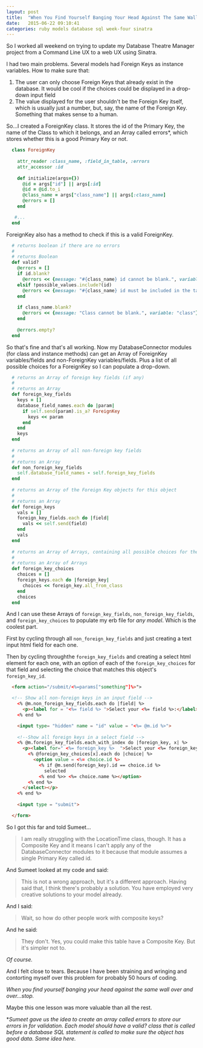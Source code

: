 ```yaml
---
layout: post
title:  "When You Find Yourself Banging Your Head Against The Same Wall...Stop"
date:   2015-06-22 09:10:41
categories: ruby models database sql week-four sinatra
---
```


So I worked all weekend on trying to update my Database Theatre Manager project from a Command Line UX to a web UX using Sinatra.

I had two main problems.  Several models had Foreign Keys as instance variables.  How to make sure that: 

  1. The user can only choose Foreign Keys that already exist in the database.  It would be cool if the choices could be displayed in a drop-down input field
  2. The value displayed for the user shouldn't be the Foreign Key itself, which is usually just a number, but, say, the name of the Foreign Key.  Something that makes sense to a human.

So...I created a ForeignKey class.  It stores the id of the Primary Key, the name of the Class to which it belongs, and an Array called errors*, which stores whether this is a good Primary Key or not.

```ruby
  class ForeignKey
  
    attr_reader :class_name, :field_in_table, :errors
    attr_accessor :id
  
    def initialize(args={})
      @id = args["id"] || args[:id]
      @id = @id.to_i
      @class_name = args["class_name"] || args[:class_name]
      @errors = []
    end

   #...
  end
```

ForeignKey also has a method to check if this is a valid ForeignKey.

```ruby
  # returns boolean if there are no errors
  #
  # returns Boolean
  def valid?
    @errors = []
    if id.blank?
      @errors << {message: "#{class_name} id cannot be blank.", variable: "id"}
    elsif !possible_values.include?(id)
      @errors << {message: "#{class_name} id must be included in the table.", variable: "id"}
    end
    
    if class_name.blank?
      @errors << {message: "Class cannot be blank.", variable: "class"}
    end
    
    @errors.empty?
  end
```

So that's fine and that's all working.  Now my DatabaseConnector modules (for class and instance methods) can get an Array of ForeignKey variables/fields and non-ForeignKey variables/fields.  Plus a list of all possible choices for a ForeignKey so I can populate a drop-down.

```ruby
  # returns an Array of foreign key fields (if any)
  #
  # returns an Array
  def foreign_key_fields
    keys = []
    database_field_names.each do |param|
      if self.send(param).is_a? ForeignKey
        keys << param
      end
    end
    keys
  end
  
  # returns an Array of all non-foreign key fields
  #
  # returns an Array
  def non_foreign_key_fields
    self.database_field_names - self.foreign_key_fields
  end
  
  # returns an Array of the Foreign Key objects for this object
  #
  # returns an Array
  def foreign_keys
    vals = []
    foreign_key_fields.each do |field|
      vals << self.send(field)
    end
    vals
  end
  
  # returns an Array of Arrays, containing all possible choices for the Foreign Keys
  #
  # returns an Array of Arrays
  def foreign_key_choices
    choices = []
    foreign_keys.each do |foreign_key|
      choices << foreign_key.all_from_class
    end
    choices
  end
```

And I can use these Arrays of `foreign_key_fields`, `non_foreign_key_fields`, and `foreign_key_choices` to populate my erb file for *any model*.  Which is the coolest part.

First by cycling through all `non_foreign_key_fields` and just creating a text input html field for each one.

Then by cycling throughthe `foreign_key_fields` and creating a select html element for each one, with an option of each of the `foreign_key_choices` for that field and selecting the choice that matches this object's `foreign_key_id`.

```html
  <form action="/submit/<%=params["something"]%>">

  <!-- Show all non-foreign keys in an input field -->
    <% @m.non_foreign_key_fields.each do |field| %>
      <p><label for = "<%= field %> ">Select your <%= field %>:</label><input type= "text" name = <%= field %> field placeholder= "Type in the <%= field %>" value = "<%= @m.send(field) %>" ></input></p>
    <% end %> 

    <input type= "hidden" name = "id" value = "<%= @m.id %>">
  
    <!--Show all foreign keys in a select field -->
    <% @m.foreign_key_fields.each_with_index do |foreign_key, x| %>
      <p><label for=" <%= foreign_key %>  ">Select your <%= foreign_key %>:</label><select name = <%= foreign_key %>>
        <% @foreign_key_choices[x].each do |choice| %>
          <option value = <%= choice.id %>
            <% if @m.send(foreign_key).id == choice.id %>
              selected
            <% end %>> <%= choice.name %></option>
        <% end %>
      </select></p>
    <% end %>
  
    <input type = "submit">

  </form>
```


So I got this far and told Sumeet...
> I am really struggling with the LocationTime class, though.  It has a Composite Key and it means I can't apply any of the DatabaseConnector modules to it because that module assumes a single Primary Key called id.

And Sumeet looked at my code and said:
> This is not a wrong approach, but it's a different approach.  Having said that, I think there's probably a solution.  You have employed very creative solutions to your model already.

And I said:
> Wait, so how do other people work with composite keys?

And he said:
> They don't.  Yes, you could make this table have a Composite Key.  But it's simpler not to.

*Of course.*  

And I felt close to tears.  Because I have been straining and wringing and contorting myself over this problem for probably 50 hours of coding.

*When you find yourself banging your head against the same wall over and over...stop.*

Maybe this one lesson was more valuable than all the rest.

*_Sumeet gave us the idea to create an array called errors to store our errors in for validation.  Each model should have a valid? class that is called before a database SQL statement is called to make sure the object has good data.  Same idea here._